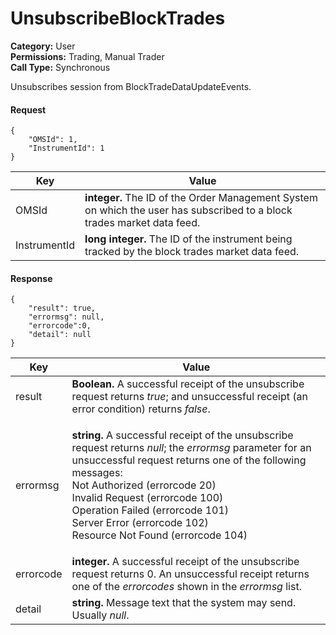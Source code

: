 # UnsubscribeBlockTrades

**Category:** User\
**Permissions:** Trading, Manual Trader\
**Call Type:** Synchronous

Unsubscribes session from BlockTradeDataUpdateEvents.

#### Request <a href="#request" id="request"></a>

```
{
    "OMSId": 1,
    "InstrumentId": 1
}
```

| Key          | Value                                                                                                                   |
| ------------ | ----------------------------------------------------------------------------------------------------------------------- |
| OMSId        | **integer.** The ID of the Order Management System on which the user has subscribed to a block trades market data feed. |
| InstrumentId | **long integer.** The ID of the instrument being tracked by the block trades market data feed.                          |

#### Response <a href="#response" id="response"></a>

```
{
    "result": true,
    "errormsg": null,
    "errorcode":0,
    "detail": null
}
```

| Key       | Value                                                                                                                                                                                                                                                                                                                                                                                   |
| --------- | --------------------------------------------------------------------------------------------------------------------------------------------------------------------------------------------------------------------------------------------------------------------------------------------------------------------------------------------------------------------------------------- |
| result    | **Boolean.** A successful receipt of the unsubscribe request returns _true_; and unsuccessful receipt (an error condition) returns _false_.                                                                                                                                                                                                                                             |
| errormsg  | <p><strong>string.</strong> A successful receipt of the unsubscribe request returns <em>null</em>; the <em>errormsg</em> parameter for an unsuccessful request returns one of the following messages:<br>Not Authorized (errorcode 20)<br>Invalid Request (errorcode 100)<br>Operation Failed (errorcode 101)<br>Server Error (errorcode 102)<br>Resource Not Found (errorcode 104)</p> |
| errorcode | **integer.** A successful receipt of the unsubscribe request returns 0. An unsuccessful receipt returns one of the _errorcodes_ shown in the _errormsg_ list.                                                                                                                                                                                                                           |
| detail    | **string.** Message text that the system may send. Usually _null_.                                                                                                                                                                                                                                                                                                                      |
